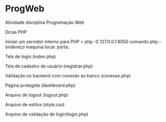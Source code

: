 # ProgWeb
Atividade disciplina Programação Web

Dicas PHP

iniviar um servidor interno para PHP
    > php -S 127.0.0.1:8050 
    comando php - endereço maquina local: porta;

Tela de login (index.php)

Tela de cadastro de usuário (registrar.php)

Validação no backend com conexão ao banco (conexao.php)

Página protegida (dashboard.php)

Arquivo de logout (logout.php)

Arquivo de estilos (style.css)

Arquivo de validação de login(login.php)
